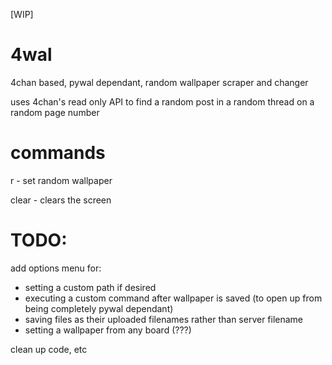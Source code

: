 [WIP]
# 4wal
4chan based, pywal dependant, random wallpaper scraper and changer

uses 4chan's read only API to find a random post in a random thread on a random page number

# commands
r <board>  -  set random wallpaper
  
clear      -  clears the screen
  
# TODO:
add options menu for:
  * setting a custom path if desired
  * executing a custom command after wallpaper is saved (to open up from being completely pywal dependant)
  * saving files as their uploaded filenames rather than server filename
  * setting a wallpaper from any board (???)
  
 clean up code, etc
